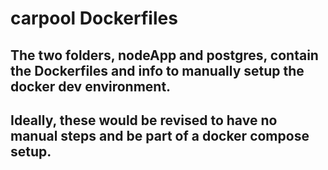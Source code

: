 # carpool Dockerfiles

## The two folders, nodeApp and postgres, contain the Dockerfiles and info to manually setup the docker dev environment.

## Ideally, these would be revised to have no manual steps and be part of a docker compose setup.
